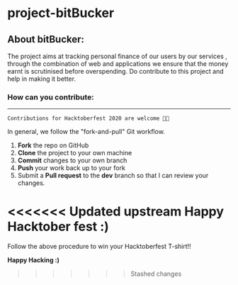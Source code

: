 # project-bitBucker

## About bitBucker: ##
The project aims at tracking personal finance of our users by our services , through the combination of web and applications we ensure that the money earnt is scrutinised before overspending. Do contribute to this project and help in making it better.

### How can you contribute:
------------

`Contributions for Hacktoberfest 2020 are welcome 🎉🎉`

In general, we follow the "fork-and-pull" Git workflow.

 1. **Fork** the repo on GitHub
 2. **Clone** the project to your own machine
 3. **Commit** changes to your own branch
 4. **Push** your work back up to your fork
 5. Submit a **Pull request** to the **dev** branch so that I can review your changes.

<<<<<<< Updated upstream
**Happy Hacktober fest :)**
=======
 Follow the above procedure to win your Hacktoberfest T-shirt!!

**Happy Hacking :)**
>>>>>>> Stashed changes
